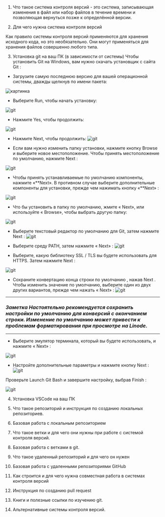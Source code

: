1. Что такое система контроля версий - 
это система, записывающая изменения в файл или набор файлов в течение времени и позволяющая вернуться позже к определённой версии. 

2. Для чего нужна система контроля версий

 Как правило системы контроля версий применяются для хранения исходного кода, но это необязательно. Они могут применяться для хранения файлов совершенно любого типа.

3. Установка git на ваш ПК (в зависимости от системы)
Чтобы установить Git на Windows, вам нужно скачать установщик с сайта Git :

*    Загрузите самую последнюю версию для вашей операционной системы, дважды щелкнув по имени пакета:

![картинка][https://techblog.sdstudio.top/wp-content/uploads/2020/03/image_1915.png]

*   Выберите Run, чтобы начать установку:

![git][https://techblog.sdstudio.top/wp-content/uploads/2020/03/image_1918.png]

[https://techblog.sdstudio.top/wp-content/uploads/2020/03/image_1918.png]:https://techblog.sdstudio.top/wp-content/uploads/2020/03/image_1918.png



[https://techblog.sdstudio.top/wp-content/uploads/2020/03/image_1915.png]:https://techblog.sdstudio.top/wp-content/uploads/2020/03/image_1915.png


*   Нажмите Yes, чтобы продолжить:

![git][https://techblog.sdstudio.top/wp-content/uploads/2020/03/image_1923.png]

[https://techblog.sdstudio.top/wp-content/uploads/2020/03/image_1923.png]:https://techblog.sdstudio.top/wp-content/uploads/2020/03/image_1923.png

*   Нажмите Next, чтобы продолжить:
![git][https://techblog.sdstudio.top/wp-content/uploads/2020/03/image_1926.png]

[https://techblog.sdstudio.top/wp-content/uploads/2020/03/image_1926.png]:https://techblog.sdstudio.top/wp-content/uploads/2020/03/image_1926.png

* Если вам нужно изменить папку установки, нажмите кнопку Browse и выберите новое местоположение. Чтобы принять местоположение по умолчанию, нажмите Next :

![git][https://techblog.sdstudio.top/wp-content/uploads/2020/03/image_1927.png]

[https://techblog.sdstudio.top/wp-content/uploads/2020/03/image_1927.png]:https://techblog.sdstudio.top/wp-content/uploads/2020/03/image_1927.png

*  Чтобы принять устанавливаемые по умолчанию компоненты, нажмите «**Next». В противном случае выберите дополнительные компоненты для установки, прежде чем нажимать кнопку «**Next» :

![git][https://techblog.sdstudio.top/wp-content/uploads/2020/03/image_1928.png]

[https://techblog.sdstudio.top/wp-content/uploads/2020/03/image_1928.png]:https://techblog.sdstudio.top/wp-content/uploads/2020/03/image_1928.png

* Что бы установить в папку по умолчанию, жмите « Next», или используйте « Browse», чтобы выбрать другую папку:

![git][https://techblog.sdstudio.top/wp-content/uploads/2020/03/image_1930.png]

[https://techblog.sdstudio.top/wp-content/uploads/2020/03/image_1930.png]:https://techblog.sdstudio.top/wp-content/uploads/2020/03/image_1930.png

* Выберите текстовый редактор по умолчанию для Git, затем нажмите Next :
![git][https://techblog.sdstudio.top/wp-content/uploads/2020/03/image_1931.png]

[https://techblog.sdstudio.top/wp-content/uploads/2020/03/image_1931.png]:https://techblog.sdstudio.top/wp-content/uploads/2020/03/image_1931.png

* Выберите среду PATH, затем нажмите « Next» :
![git][https://techblog.sdstudio.top/wp-content/uploads/2020/03/image_1932.png]

[https://techblog.sdstudio.top/wp-content/uploads/2020/03/image_1932.png]:https://techblog.sdstudio.top/wp-content/uploads/2020/03/image_1932.png

* Выберите, какую библиотеку SSL / TLS вы будете использовать для HTTPS. Затем нажмите Next :

![git][https://techblog.sdstudio.top/wp-content/uploads/2020/03/image_1934.png]

[https://techblog.sdstudio.top/wp-content/uploads/2020/03/image_1934.png]:https://techblog.sdstudio.top/wp-content/uploads/2020/03/image_1934.

* Сохраните конвертацию конца строки по умолчанию , нажав Next . Чтобы изменить значение по умолчанию, выберите один из двух других вариантов, прежде чем нажать « Next» :
![git][https://techblog.sdstudio.top/wp-content/uploads/2020/03/image_1936.png]

[https://techblog.sdstudio.top/wp-content/uploads/2020/03/image_1936.png]:
https://techblog.sdstudio.top/wp-content/uploads/2020/03/image_1936.png

-----
### ***Заметка Настоятельно рекомендуется сохранить настройки по умолчанию для конверсий с окончанием строки. Изменение по умолчанию может привести к проблемам форматирования при просмотре на Linode.***

-------

* Выберите эмулятор терминала, который вы будете использовать, и нажмите « Next» :

![git][https://techblog.sdstudio.top/wp-content/uploads/2020/03/image_1937.png]

[https://techblog.sdstudio.top/wp-content/uploads/2020/03/image_1937.png]:https://techblog.sdstudio.top/wp-content/uploads/2020/03/image_1937.png


* Настройте дополнительные параметры и нажмите кнопку Next :
![git][https://techblog.sdstudio.top/wp-content/uploads/2020/03/image_1940.png]

[https://techblog.sdstudio.top/wp-content/uploads/2020/03/image_1940.png]:https://techblog.sdstudio.top/wp-content/uploads/2020/03/image_1940.png



Проверьте Launch Git Bash и завершите настройку, выбрав Finish :

![git][https://techblog.sdstudio.top/wp-content/uploads/2020/03/image_1942.png]

[https://techblog.sdstudio.top/wp-content/uploads/2020/03/image_1942.png]:https://techblog.sdstudio.top/wp-content/uploads/2020/03/image_1942.png




4. Установка VSCode на ваш ПК


5. Что такое репозиторий и инструкция по созданию локальных репозиториев.
6. Базовая работа с локальным репозиторием
7. Что такое ветки и для чего они нужны при работе с системой контроля версий.
8. Базовая работа с ветками в git.
9. Что такое удаленный репозиторий и для чего он нужен
10. Базовая работа с удаленными репозиториями GitHub
11. Как строится и для чего нужна совместная работа в системах контроля версий
12. Инструкция по созданию pull request
13. Книги и полезные ссылки по изучению git.
14. Альтернативные системы контроля версий.